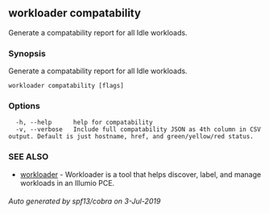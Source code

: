 ## workloader compatability

Generate a compatability report for all Idle workloads.

### Synopsis


Generate a compatability report for all Idle workloads.

```
workloader compatability [flags]
```

### Options

```
  -h, --help      help for compatability
  -v, --verbose   Include full compatability JSON as 4th column in CSV output. Default is just hostname, href, and green/yellow/red status.
```

### SEE ALSO

* [workloader](workloader.md)	 - Workloader is a tool that helps discover, label, and manage workloads in an Illumio PCE.

###### Auto generated by spf13/cobra on 3-Jul-2019
